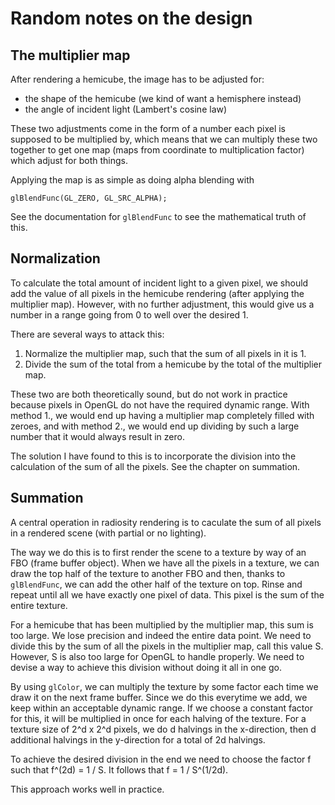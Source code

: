 Random notes on the design
==========================


The multiplier map
------------------

After rendering a hemicube, the image has to be adjusted for:

 * the shape of the hemicube (we kind of want a hemisphere instead)
 * the angle of incident light (Lambert's cosine law)

These two adjustments come in the form of a number each pixel is supposed to be
multiplied by, which means that we can multiply these two together to get one
map (maps from coordinate to multiplication factor) which adjust for both
things.

Applying the map is as simple as doing alpha blending with

    glBlendFunc(GL_ZERO, GL_SRC_ALPHA);

See the documentation for `glBlendFunc` to see the mathematical truth of this.


Normalization
-------------

To calculate the total amount of incident light to a given pixel, we should add
the value of all pixels in the hemicube rendering (after applying the
multiplier map). However, with no further adjustment, this would give us a
number in a range going from 0 to well over the desired 1.

There are several ways to attack this:

 1. Normalize the multiplier map, such that the sum of all pixels in it is 1.
 2. Divide the sum of the total from a hemicube by the total of the multiplier
    map.

These two are both theoretically sound, but do not work in practice because
pixels in OpenGL do not have the required dynamic range. With method 1., we
would end up having a multiplier map completely filled with zeroes, and with
method 2., we would end up dividing by such a large number that it would always
result in zero.

The solution I have found to this is to incorporate the division into the
calculation of the sum of all the pixels. See the chapter on summation.


Summation
---------

A central operation in radiosity rendering is to caculate the sum of all pixels
in a rendered scene (with partial or no lighting).

The way we do this is to first render the scene to a texture by way of an FBO
(frame buffer object). When we have all the pixels in a texture, we can draw
the top half of the texture to another FBO and then, thanks to `glBlendFunc`,
we can add the other half of the texture on top. Rinse and repeat until all we
have exactly one pixel of data. This pixel is the sum of the entire texture.

For a hemicube that has been multiplied by the multiplier map, this sum is too
large. We lose precision and indeed the entire data point. We need to divide
this by the sum of all the pixels in the multiplier map, call this value S.
However, S is also too large for OpenGL to handle properly. We need to devise a
way to achieve this division without doing it all in one go.

By using `glColor`, we can multiply the texture by some factor each time we
draw it on the next frame buffer. Since we do this everytime we add, we keep
within an acceptable dynamic range. If we choose a constant factor for this, it
will be multiplied in once for each halving of the texture. For a texture
size of 2^d x 2^d pixels, we do d halvings in the x-direction, then d
additional halvings in the y-direction for a total of 2d halvings.

To achieve the desired division in the end we need to choose the factor f such
that f^(2d) = 1 / S. It follows that f = 1 / S^(1/2d).

This approach works well in practice.

